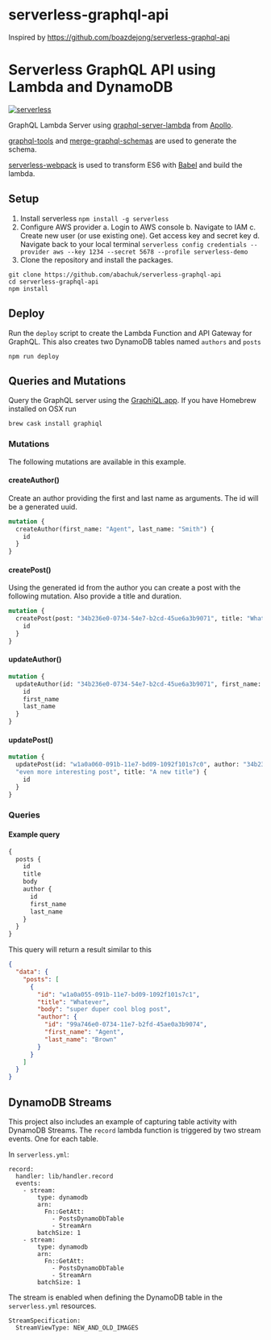 # serverless-graphql-api

Inspired by https://github.com/boazdejong/serverless-graphql-api


# Serverless GraphQL API using Lambda and DynamoDB
[![serverless](http://public.serverless.com/badges/v3.svg)](http://www.serverless.com)

GraphQL Lambda Server using [graphql-server-lambda](https://github.com/apollographql/apollo-server/tree/master/packages/apollo-server-lambda) from [Apollo](http://dev.apollodata.com).

[graphql-tools](https://github.com/apollographql/graphql-tools) and [merge-graphql-schemas](https://github.com/okgrow/merge-graphql-schemas) are used to generate the schema.

[serverless-webpack](https://github.com/elastic-coders/serverless-webpack) is used to transform ES6 with [Babel](https://babeljs.io/) and build the lambda.


## Setup
1. Install serverless `npm install -g serverless`
2. Configure AWS provider
  a. Login to AWS console
  b. Navigate to IAM
  c. Create new user (or use existing one). Get access key and secret key
  d. Navigate back to your local terminal `serverless config credentials --provider aws --key 1234 --secret 5678 --profile serverless-demo`
3. Clone the repository and install the packages.
  ```
  git clone https://github.com/abachuk/serverless-graphql-api
  cd serverless-graphql-api
  npm install
  ```

## Deploy
Run the `deploy` script to create the Lambda Function and API Gateway for GraphQL. This also creates two DynamoDB tables named `authors` and `posts`
```
npm run deploy
```

## Queries and Mutations
Query the GraphQL server using the [GraphiQL.app](https://github.com/skevy/graphiql-app). If you have Homebrew installed on OSX run
```
brew cask install graphiql
```

### Mutations
The following mutations are available in this example.

#### createAuthor()
Create an author providing the first and last name as arguments. The id will be a generated uuid.
```graphql
mutation {
  createAuthor(first_name: "Agent", last_name: "Smith") {
    id
  }
}
```

#### createPost()
Using the generated id from the author you can create a post with the following mutation. Also provide a title and duration.
```graphql
mutation {
  createPost(post: "34b236e0-0734-54e7-b2cd-45ue6a3b9071", title: "Whatever", body: "my long and very interesting post") {
    id
  }
}
```

#### updateAuthor()
```graphql
mutation {
  updateAuthor(id: "34b236e0-0734-54e7-b2cd-45ue6a3b9071", first_name: "Agent", last_name: "Jones") {
    id
    first_name
    last_name
  }
}
```

#### updatePost()
```graphql
mutation {
  updatePost(id: "w1a0a060-091b-11e7-bd09-1092f101s7c0", author: "34b236e0-0734-54e7-b2cd-45ue6a3b9071", body:
  "even more interesting post", title: "A new title") {
    id
  }
}
```

### Queries
#### Example query
```graphql
{
  posts {
    id
    title
    body
    author {
      id
      first_name
      last_name
    }
  }
}
```

This query will return a result similar to this
```json
{
  "data": {
    "posts": [
      {
        "id": "w1a0a055-091b-11e7-bd09-1092f101s7c1",
        "title": "Whatever",
        "body": "super duper cool blog post",
        "author": {
          "id": "99a746e0-0734-11e7-b2fd-45ae0a3b9074",
          "first_name": "Agent",
          "last_name": "Brown"
        }
      }
    ]
  }
}
```

## DynamoDB Streams
This project also includes an example of capturing table activity with DynamoDB Streams.
The `record` lambda function is triggered by two stream events. One for each table.

In `serverless.yml`:
```
record:
  handler: lib/handler.record
  events:
    - stream:
        type: dynamodb
        arn:
          Fn::GetAtt:
            - PostsDynamoDbTable
            - StreamArn
        batchSize: 1
    - stream:
        type: dynamodb
        arn:
          Fn::GetAtt:
            - PostsDynamoDbTable
            - StreamArn
        batchSize: 1
```

The stream is enabled when defining the DynamoDB table in the `serverless.yml` resources.
```
StreamSpecification:
  StreamViewType: NEW_AND_OLD_IMAGES
```
